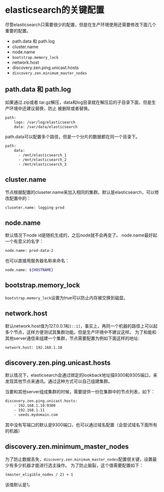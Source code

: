# elasticsearch的关键配置

尽管elasticsearch只需要很少的配置，但是在生产环境使用还需要修改下面几个重要的配置。

- path.data 和 path.log
- cluster.name
- node.name
- `bootstrap.memory_lock`
- network.host
- discovery.zen.ping.unicast.hosts
- `discovery.zen.minimum_master_nodes`

## path.data 和 path.log

如果通过.zip或者.tar.gz解压，data和log目录就在解压后的子目录下面，但是生产环境中还建议替换，防止
被删除或者替换。

```bash
path:
    logs: /var/log/elasticsearch
    data: /var/data/elasticsearch
```
 
path.data可以配置多个路径，但是一个分片的数据都在同一个目录下。

```bash
path:
    data:
      - /mnt/elasticsearch_1
      - /mnt/elasticsearch_2
      - /mnt/elasticsearch_3
```

## cluster.name

节点根据配置的cluseter.name来加入相同的集群。默认是elasticsearch，可以修改配置中的：

```bash
cluseter.name: logging-prod
```
## node.name

默认情况下node id是随机生成的，之后node就不会再变了。
node.name最好起一个有意义的名字：

```bash
node.name: prod-data-2
```

也可以直接用服务器名称来命名：

```bash
node.name: ${HOSTNAME}
```

## bootstrap.memory_lock

`bootstrap.memory_lock`设置为true可以防止内存被交换到磁盘。

## network.host

默认network.host值为127.0.0.1和`[::1]`，事实上，再同一个机器的路径上可以起多个节点，这样方便测试其集群功能。但是生产环境中不建议这样。
为了和能和其他server通信来组建一个集群，节点需要配置为例如下面这样的地址:

```bash
network.host: 192.168.1.10
```

## discovery.zen.ping.unicast.hosts

默认情况下，elasticsearch会通过绑定的lookback地址描9300和9305端口，来发现其他节点来通讯。通过这种方式可以自己组建集群。

当要和其他server组成集群的时候，需要提供一份在集群中的节点列表，如下：

```bash
discovery.zen.ping.unicast.hosts:
    - 192.168.1.10:9300
    - 192.168.1.11  
    - seeds.mydomain.com 
```
其中没有写端口的默认是9300端口，也可以通过域名配置（会尝试域名下面所有的机器）

## discovery.zen.minimum_master_nodes

为了防止数据丢失，`discovery.zen.minimum_master_nodes`配置很关键，设置最少有多少机器才能进行选主操作。
为了防止脑裂，这个值需要配置如下：

```bash
(master_eligible_nodes / 2) + 1
```
该值默认是1。

